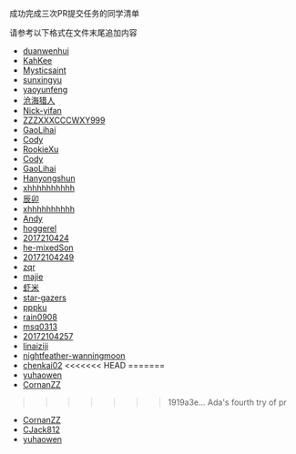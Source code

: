 ﻿成功完成三次PR提交任务的同学清单

请参考以下格式在文件末尾追加内容

* [duanwenhui](users/duanwenhuiIMAU.md)
* [KahKee](users/KahKee.md)
* [Mysticsaint](users/Mysticsaint.md)
* [sunxingyu](users/1004701224.md)
* [yaoyunfeng](users/15648933053.md)
* [沧海猎人](users/zhangqixun.md)
* [Nick-yifan](users/Nick-yifan.md)
* [ZZZXXXCCCWXY999](users/ZZZXXXCCCWXY999.md)
* [GaoLihai](lihai.md)
* [Cody](Cody.md)
* [RookieXu](users/xh1315099.md)
* [Cody](users/Relyonyou.md)
* [GaoLihai](users/GAOSILIHAI.md)
* [Hanyongshun](users/hys4248.md)
* [xhhhhhhhhhh](xh.md)
* [辰卯](users/5234asdfghjk.md)
* [xhhhhhhhhhh](users/xhhhhhhhhhh.md)
* [Andy](users/Andy-Lau-boy.md)
* [hoggerel](users/YangQi007.md)
* [2017210424](taamr.md)
* [he-mixedSon](users/he-mixedSon.md)
* [20172104249](users/alia.md)
* [zqr](users/zhouqingrong.md)
* [majie](users/1320162752.md)
* [虾米](users/xiami.md)
* [star-gazers](users/star-gazers-name)
* [pppku](users/pppku.md)
* [rain0908](users/rain0908.md)
* [msq0313](users/msq0313.md)
* [20172104257](users/YueHong.md)
* [linaiziji](users/lin.md)
* [nightfeather-wanningmoon](users/nightfeather-wanningmoon.md)
* [chenkai02](/chenkai02.md)
<<<<<<< HEAD
=======
* [yuhaowen](users/Adawen.md)
* [CornanZZ](/cornan.md)
>>>>>>> 1919a3e... Ada's fourth try of pr
* [CornanZZ](users/CornanZZ.md)
* [CJack812](users/CJack812.md)
* [yuhaowen](users/yuhaowen.md)
